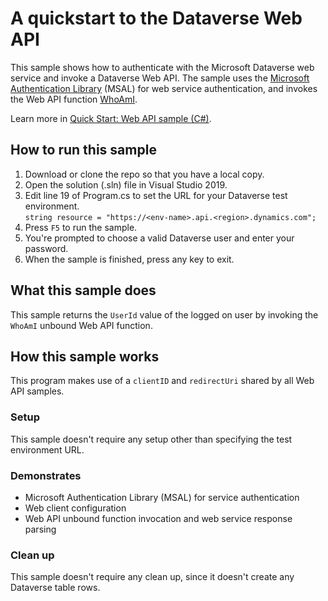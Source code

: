 ﻿---
languages:
- csharp
products:
- power-platform
- power-apps
page_type: sample
description: "This sample shows how to authenticate with the Microsoft Dataverse web service and invoke a Dataverse Web API."
---

# A quickstart to the Dataverse Web API

This sample shows how to authenticate with the Microsoft Dataverse web service and invoke a Dataverse Web API. The sample uses the [Microsoft Authentication Library](https://learn.microsoft.com/azure/active-directory/develop/msal-overview) (MSAL) for web service authentication, and invokes the Web API function [WhoAmI](https://learn.microsoft.com/power-apps/developer/data-platform/webapi/reference/whoamiresponse).

Learn more in [Quick Start: Web API sample (C#)](https://learn.microsoft.com/powerapps/developer/data-platform/webapi/quick-start-console-app-csharp?tabs=msal).

## How to run this sample

1. Download or clone the repo so that you have a local copy.
1. Open the solution (.sln) file in Visual Studio 2019.
1. Edit line 19 of Program.cs to set the URL for your Dataverse test environment.<br/>
    `string resource = "https://<env-name>.api.<region>.dynamics.com";`
1. Press `F5` to run the sample.
1. You're prompted to choose a valid Dataverse user and enter your password.
1. When the sample is finished, press any key to exit.

## What this sample does

This sample returns the `UserId` value of the logged on user by invoking the `WhoAmI` unbound Web API function.

## How this sample works

This program makes use of a `clientID` and `redirectUri` shared by all Web API samples.

### Setup

This sample doesn't require any setup other than specifying the test environment URL.

### Demonstrates

- Microsoft Authentication Library (MSAL) for service authentication
- Web client configuration
- Web API unbound function invocation and web service response parsing

### Clean up

This sample doesn't require any clean up, since it doesn't create any Dataverse table rows.
